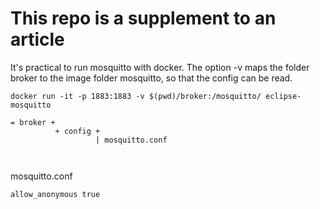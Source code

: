# This repo is a supplement to an article

It's practical to run mosquitto with docker. The option -v maps the folder broker to the image folder mosquitto, so that the config can be read. 

```
docker run -it -p 1883:1883 -v $(pwd)/broker:/mosquitto/ eclipse-mosquitto

= broker +
		  + config +
		           | mosquitto.conf
				   
				  
```

mosquitto.conf

```
allow_anonymous true
```
